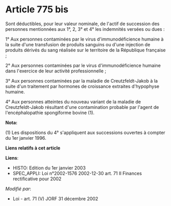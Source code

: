 # Article 775 bis

Sont déductibles, pour leur valeur nominale, de l'actif de succession des personnes mentionnées aux 1°, 2, 3° et 4° les
indemnités versées ou dues :

1° Aux personnes contaminées par le virus d'immunodéficience humaine à la suite d'une transfusion de produits sanguins ou
d'une injection de produits dérivés du sang réalisée sur le territoire de la République française ;

2° Aux personnes contaminées par le virus d'immunodéficience humaine dans l'exercice de leur activité professionnelle ;

3° Aux personnes contaminées par la maladie de Creutzfeldt-Jakob à la suite d'un traitement par hormones de croissance
extraites d'hypophyse humaine.

4° Aux personnes atteintes du nouveau variant de la maladie de Creutzfeldt-Jakob résultant d'une contamination probable par
l'agent de l'encéphalopathie spongiforme bovine (1).

**Nota:**

(1) Les dispositions du 4° s'appliquent aux successions ouvertes à compter du 1er janvier 1996.

**Liens relatifs à cet article**

**Liens**:

  - HISTO: Edition du 1er janvier 2003
  - SPEC_APPLI: Loi n°2002-1576 2002-12-30 art. 71 II Finances rectificative pour 2002

_Modifié par_:

  - Loi - art. 71 (V) JORF 31 décembre 2002
